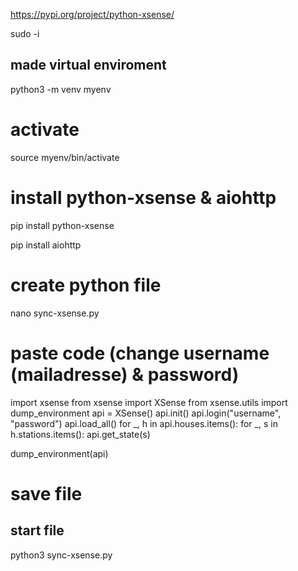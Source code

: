 
https://pypi.org/project/python-xsense/

sudo -i

## made virtual enviroment

python3 -m venv myenv

# activate
source myenv/bin/activate

# install python-xsense & aiohttp

pip install python-xsense

pip install aiohttp

# create python file

nano sync-xsense.py

# paste code (change username (mailadresse) & password)

import xsense
from xsense import XSense
from xsense.utils import dump_environment
api = XSense()
api.init()
api.login("username", "password")
api.load_all()
for _, h in api.houses.items():
for _, s in h.stations.items():
api.get_state(s)


dump_environment(api)

# save file

## start file
python3 sync-xsense.py


